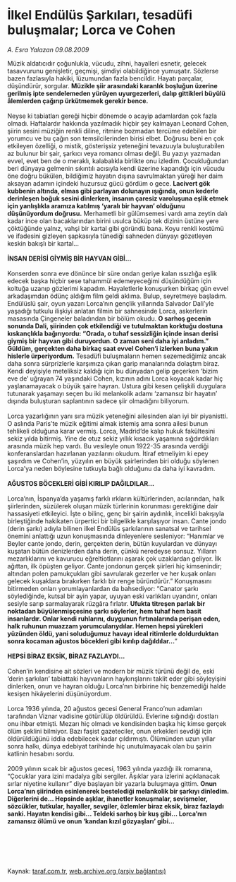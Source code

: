 # İlkel Endülüs Şarkıları, tesadüfi buluşmalar; Lorca ve Cohen

*A. Esra Yalazan 09.08.2009*

<div class="taraf_structure_2col_1zq">
<div class="margen_n">



 <p>Müzik aldatıcıdır çoğunlukla, vücudu, zihni, hayalleri esnetir, gelecek tasavvurunu genişletir, geçmişi, şimdiyi olabildiğince yumuşatır. Sözlerse bazen fazlasıyla hakiki, lüzumundan fazla bencildir. Hayatı parçalar, düşündürür, sorgular. <b>Müzikle şiir arasındaki karanlık boşluğun üzerine gerilmiş ipte sendelemeden yürüyen uyurgezerleri, dalıp gittikleri büyülü âlemlerden çağırıp ürkütmemek gerekir bence. </b><br/><br/>Neyse ki tabiatları gereği hiçbir dönemde o acayip adamlardan çok fazla olmadı. Haftalardır hakkında yazılmadık hiçbir şey kalmayan Leonard Cohen, şiirin sesini müziğin renkli diline, ritmine bozmadan tercüme edebilen bir yorumcu ve bu çağın son temsilcilerinden birisi elbet. Doğrusu beni en çok etkileyen özelliği, o mistik, gösterişsiz yeteneğini tevazuuyla buluşturabilen az bulunur bir şair, şarkıcı veya romancı olması değil. Bu yazıyı yazmadan evvel, evet ben de o meraklı, kalabalıkla birlikte onu izledim. Çocukluğundan beri dünyaya gelmenin sıkıntılı acısıyla kendi üzerine kapandığı için vücudu öne doğru bükülen, bildiğimiz hayatın dışına savrulmaktan yüreği her daim aksayan adamın içindeki huzursuz gücü gördüm o gece. <b>Lacivert gök kubbenin altında, elmas gibi parlayan dolunayın ışığında, onun kederle derinleşen boğuk sesini dinlerken, insanın çaresiz varoluşuna eşlik etmek için yanlışlıkla aramıza katılmış ‘yaralı bir hayvan’ olduğunu düşünüyordum doğrusu.</b> Merhametli bir gülümsemesi vardı ama zeytin dalı kadar ince olan bacaklarından birini usulca büküp tek dizinin üstüne yere çöktüğünde yalnız, vahşi bir kartal gibi göründü bana. Koyu renkli kostümü ve ifadesini gizleyen şapkasıyla tünediği sahneden dünyayı gözetleyen keskin bakışlı bir kartal...   <b><br/><br/>İNSAN DERİSİ GİYMİŞ BİR HAYVAN GİBİ... </b><b> </b> <br/><br/>Konserden sonra eve dönünce bir süre ondan geriye kalan ıssızlığa eşlik edecek başka hiçbir sese tahammül edemeyeceğimi düşündüğüm için koltuğa uzanıp gözlerimi kapadım. Hayaletlerle konuşurken birkaç gün evvel arkadaşımdan ödünç aldığım film geldi aklıma. Bulup, seyretmeye başladım. Endülüslü şair, oyun yazarı Lorca’nın gençlik yıllarında Salvador Dali’yle yaşadığı tutkulu ilişkiyi anlatan filmin bir sahnesinde Lorca, askerlerin masasında Çingeneler baladından bir bölüm okudu. <b>O sarhoş gecenin sonunda Dali, şiirinden çok etkilendiği ve tutulmaktan korktuğu dostuna kıskançlıkla bağırıyordu: “Orada, o tuhaf sessizliğin içinde insan derisi giymiş bir hayvan gibi duruyordun. O zaman seni daha iyi anladım.” Güldüm, gerçekten daha birkaç saat evvel Cohen’i izlerken buna yakın hislerle ürperiyordum.</b> Tesadüfi buluşmaların hemen sezemediğimiz ancak daha sonra sürprizlerle karşımıza çıkan garip manalarında dolaştım biraz. Kendi deyişiyle meteliksiz kaldığı için bu dünyadan gelip geçerken ‘bizim eve de’ uğrayan 74 yaşındaki Cohen, kızının adını Lorca koyacak kadar hiç yaşlanamayacak o büyük şaire hayran. Ustura gibi kesen çelişkili duygulara tutunarak yaşamayı seçen bu iki melankolik adamı ‘zamansız bir hayatın’ dışında buluşturan saplantının sadece şiir olmadığını biliyorum. <br/><br/>Lorca yazarlığının yanı sıra müzik yeteneğini ailesinden alan iyi bir piyanistti. O aslında Paris’te müzik eğitimi almak istemiş ama sonra ailesi bunun tehlikeli olduğuna karar vermiş. Lorca, Madrid’de kalıp hukuk fakültesini sekiz yılda bitirmiş. Yine de otuz sekiz yıllık kısacık yaşamına sığdırdıkları arasında müzik hep vardı. Bu vesileyle onun 1922-35 arasında verdiği konferanslardan hazırlanan yazılarını okudum. İtiraf etmeliyim ki epey şaşırdım ve Cohen’in, yüzyılın en büyük şairlerinden biri olduğu söylenen Lorca’ya neden böylesine tutkuyla bağlı olduğunu da daha iyi kavradım.   <b><br/><br/>AĞUSTOS BÖCEKLERİ GİBİ KIRILIP DAĞILDILAR...</b>   <br/><br/>Lorca’nın, İspanya’da yaşamış farklı ırkların kültürlerinden, acılarından, halk şiirlerinden, süzülerek oluşan müzik türlerinin korunması gerektiğine dair hassasiyeti etkileyici. İşte o bilinç, genç bir şairin aydınlık, incelikli bakışıyla birleştiğinde hakikaten ürpertici bir bilgelikle karşılaşıyor insan. Cante jondo (derin şarkı) adıyla bilinen ilkel Endülüs şarkılarının sanatsal ve tarihsel önemini anlattığı uzun konuşmasında dinleyenlere sesleniyor: “Hanımlar ve Beyler cante jondo, derin, gerçekten derin, bütün kuyulardan ve dünyayı kuşatan bütün denizlerden daha derin, çünkü neredeyse sonsuz. Yılların mezarlıklarını ve kavurucu eğreltiotlarını aşarak çok uzaklardan geliyor. İlk ağıttan, ilk öpüşten geliyor. Cante jondonun gerçek şiirleri hiç kimsenindir; altından polen pamukçukları gibi savrularak gezerler ve her kuşak onları gelecek kuşaklara bırakırken farklı bir renge büründürür.” Konuşmasını bitirmeden onları yorumlayanlardan da bahsediyor: “Canator şarkı söylediğinde, kutsal bir ayin yapar, uyuyan eski varlıkları uyandırır, onları sesiyle sarıp sarmalayarak rüzgâra fırlatır. <b>Ufukta titreşen parlak bir noktadan büyülenmişçesine şarkı söylerler, hem tuhaf hem basit insanlardır. Onlar kendi ruhlarını, duygunun fırtınalarında perişan eden, halk ruhunun muazzam yorumcularıydılar. Hemen hepsi yürekleri yüzünden öldü, yani soluduğumuz havayı ideal ritimlerle doldurduktan sonra kocaman ağustos böcekleri gibi kırılıp dağıldılar...</b>”<b> </b><b> </b> <b><br/><br/>HEPSİ BİRAZ EKSİK, BİRAZ FAZLAYDI...</b>   <br/><br/>Cohen’in kendisine ait sözleri ve modern bir müzik türünü değil de, eski ‘derin şarkıları’ tabiattaki hayvanların haykırışlarını taklit eder gibi söyleyişini dinlerken, onun ve hayran olduğu Lorca’nın birbirine hiç benzemediği halde kesişen hikâyelerini düşünüyordum. <b></b><br/><br/>Lorca 1936 yılında, 20 ağustos gecesi General Franco’nun adamları tarafından Viznar vadisine götürülüp öldürüldü. Evlerine sığındığı dostları onu ihbar etmişti. Mezarı hiç olmadı ve kendisinden başka hiç kimse gerçek ölüm şeklini bilmiyor. Bazı faşist gazeteciler, onun erkekleri sevdiği için öldürüldüğünü iddia edebilecek kadar çıldırmıştı. Ölümünden uzun yıllar sonra halkı, dünya edebiyat tarihinde hiç unutulmayacak olan bu şairin katlinin hesabını sordu. <br/><br/>2009 yılının sıcak bir ağustos gecesi, 1963 yılında yazdığı ilk romanına, “Çocuklar yara izini madalya gibi sergiler. Âşıklar yara izlerini açıklanacak sırlar niyetine kullanır” diye başlayan bir yazarla buluşmaya gittim. <b>Onun Lorca’nın şiirinden esinlenerek bestelediği melankolik bir şarkıyı dinledim. Diğerlerini de... Hepsinde aşklar, ihanetler konuşmalar, sevişmeler, sözcükler, tutkular, hayaller, sevgiler, özlemler biraz eksik, biraz fazlaydı sanki. Hayatın kendisi gibi... Teldeki sarhoş bir kuş gibi... Lorca’nın zamansız ölümü ve onun ‘kandan kızıl gözyaşları’ gibi...</b></p>
<br/>
<br/>
<br/>



<br/>


<div id="taraf_not">
</div>

</div>


</div>

Kaynak: [taraf.com.tr](http://taraf.com.tr:80/makale/7440.htm), [web.archive.org (arşiv bağlantısı)](http://web.archive.org/web/20100105051140/http://taraf.com.tr:80/makale/7440.htm)
